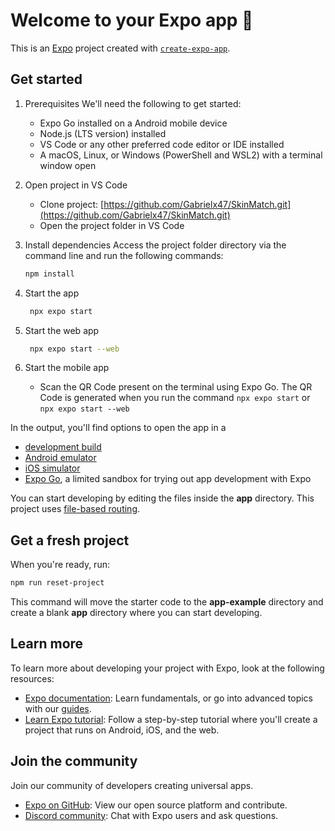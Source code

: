 # Welcome to your Expo app 👋

This is an [Expo](https://expo.dev) project created with [`create-expo-app`](https://www.npmjs.com/package/create-expo-app).

## Get started

1. Prerequisites
We'll need the following to get started:

   - Expo Go installed on a Android mobile device
   - Node.js (LTS version) installed
   - VS Code or any other preferred code editor or IDE installed
   - A macOS, Linux, or Windows (PowerShell and WSL2) with a terminal window open

2. Open project in VS Code
   - Clone project: [https://github.com/Gabrielx47/SkinMatch.git](https://github.com/Gabrielx47/SkinMatch.git)
   - Open the project folder in VS Code

4. Install dependencies
   Access the project folder directory via the command line and run the following commands:

   ```bash
   npm install
   ```

6. Start the app

   ```bash
    npx expo start
   ```
7. Start the web app
   ```bash
    npx expo start --web
   ```
8. Start the mobile app
   - Scan the QR Code present on the terminal using Expo Go. The QR Code is generated when you run the command ```npx expo start``` or ```npx expo start --web```

In the output, you'll find options to open the app in a

- [development build](https://docs.expo.dev/develop/development-builds/introduction/)
- [Android emulator](https://docs.expo.dev/workflow/android-studio-emulator/)
- [iOS simulator](https://docs.expo.dev/workflow/ios-simulator/)
- [Expo Go](https://expo.dev/go), a limited sandbox for trying out app development with Expo

You can start developing by editing the files inside the **app** directory. This project uses [file-based routing](https://docs.expo.dev/router/introduction).

## Get a fresh project

When you're ready, run:

```bash
npm run reset-project
```

This command will move the starter code to the **app-example** directory and create a blank **app** directory where you can start developing.

## Learn more

To learn more about developing your project with Expo, look at the following resources:

- [Expo documentation](https://docs.expo.dev/): Learn fundamentals, or go into advanced topics with our [guides](https://docs.expo.dev/guides).
- [Learn Expo tutorial](https://docs.expo.dev/tutorial/introduction/): Follow a step-by-step tutorial where you'll create a project that runs on Android, iOS, and the web.

## Join the community

Join our community of developers creating universal apps.

- [Expo on GitHub](https://github.com/expo/expo): View our open source platform and contribute.
- [Discord community](https://chat.expo.dev): Chat with Expo users and ask questions.
